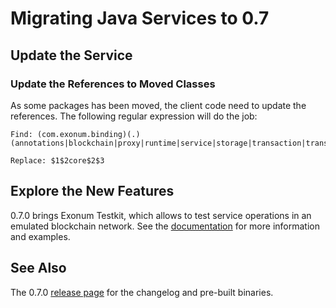 # Migrating Java Services to 0.7

## Update the Service

### Update the References to Moved Classes

As some packages has been moved, the client code need to update the references.
The following regular expression will do the job:

```
Find: (com.exonum.binding)(.)(annotations|blockchain|proxy|runtime|service|storage|transaction|transport|util)

Replace: $1$2core$2$3
```

## Explore the New Features

0.7.0 brings Exonum Testkit, which allows to test service operations in an emulated blockchain
network. See the [documentation][testkit-documentation] for more information and examples.

## See Also

The 0.7.0 [release page][release-page] for the changelog and pre-built binaries.

[release-page]: https://github.com/exonum/exonum-java-binding/releases/tag/ejb/v0.7.0
[testkit-documentation]: https://exonum.com/doc/version/0.12/get-started/java-binding/#testing
